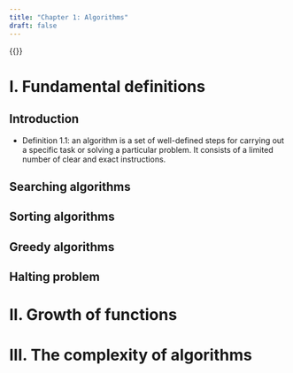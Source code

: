 ```yaml
---
title: "Chapter 1: Algorithms"
draft: false
---
```


{{<toc>}}

# I. Fundamental definitions
## Introduction
- Definition 1.1: an algorithm is a set of well-defined steps for carrying out a specific task or solving a particular problem. It consists of a limited number of clear and exact instructions.


## Searching algorithms
## Sorting algorithms
## Greedy algorithms
## Halting problem

# II. Growth of functions

# III. The complexity of algorithms